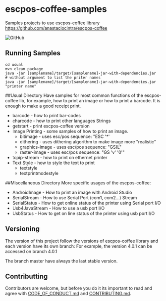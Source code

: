 # escpos-coffee-samples

Samples projects to use escpos-coffee library
https://github.com/anastaciocintra/escpos-coffee

![GitHub](https://img.shields.io/github/license/anastaciocintra/escpos-coffee-samples)



## Running Samples
```shell script
cd usual
mvn clean package
java -jar [samplename]/target/[samplename]-jar-with-dependencies.jar 
# without argument to list the priter names
java -jar [samplename]/target/[samplename]-jar-with-dependencies.jar "printer name"
```

##Usual Directory
Have samples for most common functions of the escpos-coffee lib, for example, 
how to print an image or how to print a barcode. It is enough to make a good receipt print.
* barcode - how to print bar-codes
* charcode - how to print  other languages Strings
* getstart - print escpos-coffee version 
* Image Printing - some samples of how to print an image.
    * bitimage - uses esc/pos sequence: "ESC '*'
    * dithering - uses dithering algorithm to make image more "realistic"
    * graphics-image - uses esc/pos sequence: "GS(L"
    * raster-image - uses esc/pos sequence: "GS 'v' '0'"
* tcpip-stream - how to print on ethernet printer
* Text Style - how to style the text to print
    * textstyle
    * textprintmodestyle

##Miscellaneous Directory
More specific usages of the escpos-coffee:
* AndroidImage - How to print an image with Android Studio
* SerialStream - How to use Serial Port   (com1, com2...) Stream
* SerialStatus - How to get online status of the printer using Serial port I/O
* Usb4JavaStream - How to use a usb port I/O 
* UsbStatus - How to get on line status of the printer using usb port I/O 



## Versioning

The version of this project follow the versions of escpos-coffee library and each version have its own branch:
For example, the version 4.0.1 can be accessed on branch 4.0.1

The branch master have always the last stable version.


## Contributting 
Contributors are welcome, 
but before you do it its important to read and agree with [CODE_OF_CONDUCT.md](https://github.com/anastaciocintra/escpos-coffee-samples/blob/master/CODE_OF_CONDUCT.md) and [CONTRIBUTING.md](https://github.com/anastaciocintra/escpos-coffee-samples/blob/master/CONTRIBUTING.md).


